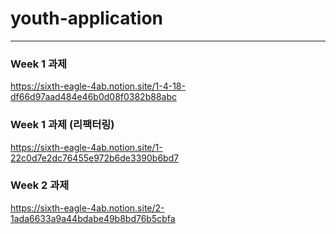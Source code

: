 # youth-application
---
###  Week 1 과제
https://sixth-eagle-4ab.notion.site/1-4-18-df66d97aad484e46b0d08f0382b88abc

### Week 1 과제 (리팩터링)
https://sixth-eagle-4ab.notion.site/1-22c0d7e2dc76455e972b6de3390b6bd7

### Week 2 과제
https://sixth-eagle-4ab.notion.site/2-1ada6633a9a44bdabe49b8bd76b5cbfa